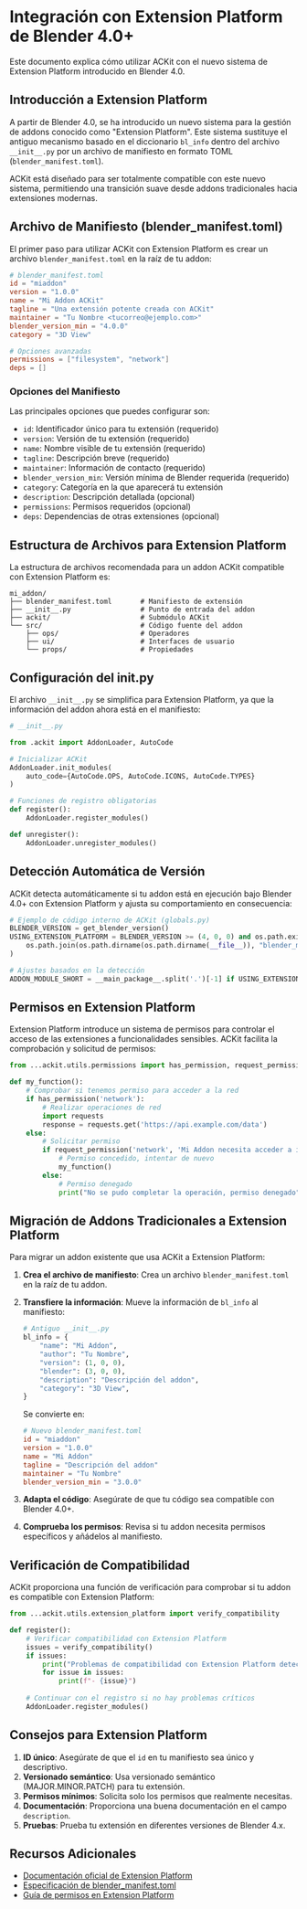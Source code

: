 # Integración con Extension Platform de Blender 4.0+

Este documento explica cómo utilizar ACKit con el nuevo sistema de Extension Platform introducido en Blender 4.0.

## Introducción a Extension Platform

A partir de Blender 4.0, se ha introducido un nuevo sistema para la gestión de addons conocido como "Extension Platform". Este sistema sustituye el antiguo mecanismo basado en el diccionario `bl_info` dentro del archivo `__init__.py` por un archivo de manifiesto en formato TOML (`blender_manifest.toml`).

ACKit está diseñado para ser totalmente compatible con este nuevo sistema, permitiendo una transición suave desde addons tradicionales hacia extensiones modernas.

## Archivo de Manifiesto (blender_manifest.toml)

El primer paso para utilizar ACKit con Extension Platform es crear un archivo `blender_manifest.toml` en la raíz de tu addon:

```toml
# blender_manifest.toml
id = "miaddon"
version = "1.0.0"
name = "Mi Addon ACKit"
tagline = "Una extensión potente creada con ACKit"
maintainer = "Tu Nombre <tucorreo@ejemplo.com>"
blender_version_min = "4.0.0"
category = "3D View"

# Opciones avanzadas
permissions = ["filesystem", "network"]
deps = []
```

### Opciones del Manifiesto

Las principales opciones que puedes configurar son:

- `id`: Identificador único para tu extensión (requerido)
- `version`: Versión de tu extensión (requerido)
- `name`: Nombre visible de tu extensión (requerido)
- `tagline`: Descripción breve (requerido)
- `maintainer`: Información de contacto (requerido)
- `blender_version_min`: Versión mínima de Blender requerida (requerido)
- `category`: Categoría en la que aparecerá tu extensión
- `description`: Descripción detallada (opcional)
- `permissions`: Permisos requeridos (opcional)
- `deps`: Dependencias de otras extensiones (opcional)

## Estructura de Archivos para Extension Platform

La estructura de archivos recomendada para un addon ACKit compatible con Extension Platform es:

```
mi_addon/
├── blender_manifest.toml       # Manifiesto de extensión
├── __init__.py                 # Punto de entrada del addon
├── ackit/                      # Submódulo ACKit
└── src/                        # Código fuente del addon
    ├── ops/                    # Operadores
    ├── ui/                     # Interfaces de usuario
    └── props/                  # Propiedades
```

## Configuración del __init__.py

El archivo `__init__.py` se simplifica para Extension Platform, ya que la información del addon ahora está en el manifiesto:

```python
# __init__.py

from .ackit import AddonLoader, AutoCode

# Inicializar ACKit
AddonLoader.init_modules(
    auto_code={AutoCode.OPS, AutoCode.ICONS, AutoCode.TYPES}
)

# Funciones de registro obligatorias
def register():
    AddonLoader.register_modules()

def unregister():
    AddonLoader.unregister_modules()
```

## Detección Automática de Versión

ACKit detecta automáticamente si tu addon está en ejecución bajo Blender 4.0+ con Extension Platform y ajusta su comportamiento en consecuencia:

```python
# Ejemplo de código interno de ACKit (globals.py)
BLENDER_VERSION = get_blender_version()
USING_EXTENSION_PLATFORM = BLENDER_VERSION >= (4, 0, 0) and os.path.exists(
    os.path.join(os.path.dirname(os.path.dirname(__file__)), "blender_manifest.toml")
)

# Ajustes basados en la detección
ADDON_MODULE_SHORT = __main_package__.split('.')[-1] if USING_EXTENSION_PLATFORM else __main_package__
```

## Permisos en Extension Platform

Extension Platform introduce un sistema de permisos para controlar el acceso de las extensiones a funcionalidades sensibles. ACKit facilita la comprobación y solicitud de permisos:

```python
from ...ackit.utils.permissions import has_permission, request_permission

def my_function():
    # Comprobar si tenemos permiso para acceder a la red
    if has_permission('network'):
        # Realizar operaciones de red
        import requests
        response = requests.get('https://api.example.com/data')
    else:
        # Solicitar permiso
        if request_permission('network', 'Mi Addon necesita acceder a internet para descargar recursos'):
            # Permiso concedido, intentar de nuevo
            my_function()
        else:
            # Permiso denegado
            print("No se pudo completar la operación, permiso denegado")
```

## Migración de Addons Tradicionales a Extension Platform

Para migrar un addon existente que usa ACKit a Extension Platform:

1. **Crea el archivo de manifiesto**: Crea un archivo `blender_manifest.toml` en la raíz de tu addon.

2. **Transfiere la información**: Mueve la información de `bl_info` al manifiesto:
   ```python
   # Antiguo __init__.py
   bl_info = {
       "name": "Mi Addon",
       "author": "Tu Nombre",
       "version": (1, 0, 0),
       "blender": (3, 0, 0),
       "description": "Descripción del addon",
       "category": "3D View",
   }
   ```
   
   Se convierte en:
   ```toml
   # Nuevo blender_manifest.toml
   id = "miaddon"
   version = "1.0.0"
   name = "Mi Addon"
   tagline = "Descripción del addon"
   maintainer = "Tu Nombre"
   blender_version_min = "3.0.0"
   ```

3. **Adapta el código**: Asegúrate de que tu código sea compatible con Blender 4.0+.

4. **Comprueba los permisos**: Revisa si tu addon necesita permisos específicos y añádelos al manifiesto.

## Verificación de Compatibilidad

ACKit proporciona una función de verificación para comprobar si tu addon es compatible con Extension Platform:

```python
from ...ackit.utils.extension_platform import verify_compatibility

def register():
    # Verificar compatibilidad con Extension Platform
    issues = verify_compatibility()
    if issues:
        print("Problemas de compatibilidad con Extension Platform detectados:")
        for issue in issues:
            print(f"- {issue}")
    
    # Continuar con el registro si no hay problemas críticos
    AddonLoader.register_modules()
```

## Consejos para Extension Platform

1. **ID único**: Asegúrate de que el `id` en tu manifiesto sea único y descriptivo.
2. **Versionado semántico**: Usa versionado semántico (MAJOR.MINOR.PATCH) para tu extensión.
3. **Permisos mínimos**: Solicita solo los permisos que realmente necesitas.
4. **Documentación**: Proporciona una buena documentación en el campo `description`.
5. **Pruebas**: Prueba tu extensión en diferentes versiones de Blender 4.x.

## Recursos Adicionales

- [Documentación oficial de Extension Platform](https://docs.blender.org/manual/en/latest/extensions/index.html)
- [Especificación de blender_manifest.toml](https://docs.blender.org/manual/en/latest/extensions/manifest.html)
- [Guía de permisos en Extension Platform](https://docs.blender.org/manual/en/latest/extensions/permissions.html) 